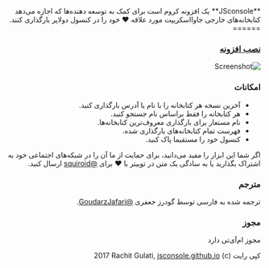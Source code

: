 <div dir="rtl" lang="fa">
**JSconsole** یک افزونه کروم است برای کمک به توسعه دهنده‌ها که اجازه می‌دهد کتابخانه‌های خارجی جاوااسکریپت مورد علاقه ❤️ خود را در کنسول دولاپر بارگذاری کنند.
======

### [نصب افزونه](https://jsconsole.github.io)


![Screenshot](/app/images/icon-128.png)

### امکانات

* آخرین نسخه هر کتابخانه را با نام یا آدرس بارگذاری کنید.
* هر کتابخانه را فقط براساس نام جستجو کنید.
* نام مستعار برای بارگذاری معروف‌ترین کتابخانه‌ها.
* فهرست تمام کتابخانه‌های بارگذاری شده.
* کنسول خود را مستقیما پاک کنید.

اگر شما این ابزار را مفید می‌دانید، برای حمایت از ما آن را در شبکه‌های اجتماعی خود به اشتراک بگذارید یا به سادگی یک متن در توییتر با ❤️ برای [@squiroid](https://twitter.com/squiroid) ارسال کنید.

### مترجم
ترجمه شده به فارسی توسط گودرز جعفری [@GoudarzJafari](https://twitter.com/GoudarzJafari).

### مجوز

مجوز ام‌آی‌تی دارد

کپی رایت (c) 2017 Rachit Gulati, [jsconsole.github.io](https://jsconsole.github.io)
